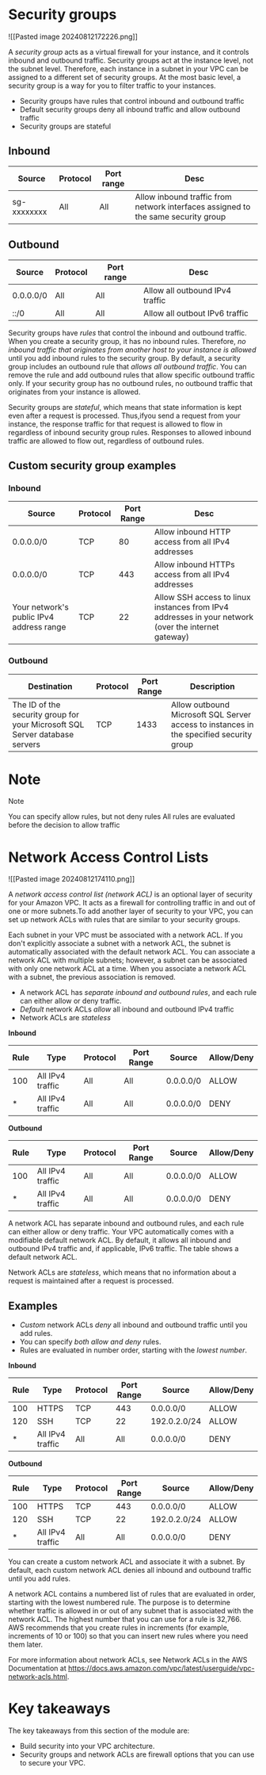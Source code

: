 # Security groups

![[Pasted image 20240812172226.png]]

A _security group_ acts as a virtual firewall for your instance, and it controls inbound and outbound traffic. Security groups act at the instance level, not the subnet level. Therefore, each instance in a subnet in your VPC can be assigned to a different set of security groups. At the most basic level, a security group is a way for you to filter traffic to your instances.

- Security groups have rules that control inbound and outbound traffic
- Default security groups deny all inbound traffic and allow outbound traffic
- Security groups are stateful

## Inbound

| Source      | Protocol | Port range | Desc                                                                              |
| ----------- | -------- | ---------- | --------------------------------------------------------------------------------- |
| sg-xxxxxxxx | All      | All        | Allow inbound traffic from network interfaces assigned to the same security group |

## Outbound

| Source    | Protocol | Port range | Desc                            |
| --------- | -------- | ---------- | ------------------------------- |
| 0.0.0.0/0 | All      | All        | Allow all outbound IPv4 traffic |
| ::/0      | All      | All        | Allow all outbout IPv6 traffic  |

Security groups have *rules* that control the inbound and outbound traffic. When you create a security group, it has no inbound rules. Therefore, _no inbound traffic that originates from another host to your instance is allowed_ until you add inbound rules to the security group. By default, a security group includes an outbound rule that _allows all outbound traffic_. You can remove the rule and add outbound rules that allow specific outbound traffic only. If your security group has no outbound rules, no outbound traffic that originates from your instance is allowed.

Security groups are _stateful_, which means that state information is kept even after a request is processed. Thus,ifyou send a request from your instance, the response traffic for that request is allowed to flow in regardless of inbound security group rules. Responses to allowed inbound traffic are allowed to flow out, regardless of outbound rules.

## Custom security group examples

### Inbound

| Source                                   | Protocol | Port Range | Desc                                                                                                |
| ---------------------------------------- | -------- | ---------- | --------------------------------------------------------------------------------------------------- |
| 0.0.0.0/0                                | TCP      | 80         | Allow inbound HTTP access from all IPv4 addresses                                                   |
| 0.0.0.0/0                                | TCP      | 443        | Allow inbound HTTPs access from all IPv4 addresses                                                  |
| Your network's public IPv4 address range | TCP      | 22         | Allow SSH access to linux instances from IPv4 addresses in your network (over the internet gateway) |

### Outbound

| Destination                                                                 | Protocol | Port Range | Description                                                                             |
| --------------------------------------------------------------------------- | -------- | ---------- | --------------------------------------------------------------------------------------- |
| The ID of the security group for your Microsoft SQL Server database servers | TCP      | 1433       | Allow outbound Microsoft SQL Server access to instances in the specified security group |

# Note
> [!NOTE]
> You can specify allow rules, but not deny rules
> All rules are evaluated before the decision to allow traffic

# Network Access Control Lists

![[Pasted image 20240812174110.png]]

A _network access control list (network ACL)_ is an optional layer of security for your Amazon VPC. It acts as a firewall for controlling traffic in and out of one or more subnets.To add another layer of security to your VPC, you can set up network ACLs with rules that are similar to your security groups.

Each subnet in your VPC must be associated with a network ACL. If you don't explicitly associate a subnet with a network ACL, the subnet is automatically associated with the default network ACL. You can associate a network ACL with multiple subnets; however, a subnet can be associated with only one network ACL at a time. When you associate a network ACL with a subnet, the previous association is removed.

- A network ACL has _separate inbound and outbound rules_, and each rule can either allow or deny traffic.
- _Default_ network ACLs _allow_ all inbound and outbound IPv4 traffic
- Network ACLs are _stateless_

**Inbound**

| Rule | Type             | Protocol | Port Range | Source    | Allow/Deny |
| ---- | ---------------- | -------- | ---------- | --------- | ---------- |
| 100  | All IPv4 traffic | All      | All        | 0.0.0.0/0 | ALLOW      |
| \*   | All IPv4 traffic | All      | All        | 0.0.0.0/0 | DENY       |

**Outbound**

| Rule | Type             | Protocol | Port Range | Source    | Allow/Deny |
| ---- | ---------------- | -------- | ---------- | --------- | ---------- |
| 100  | All IPv4 traffic | All      | All        | 0.0.0.0/0 | ALLOW      |
| \*   | All IPv4 traffic | All      | All        | 0.0.0.0/0 | DENY       |

A network ACL has separate inbound and outbound rules, and each rule can either allow or deny traffic. Your VPC automatically comes with a modifiable default network ACL. By default, it allows all inbound and outbound IPv4 traffic and, if applicable, IPv6 traffic. The table shows a default network ACL.

Network ACLs are _stateless_, which means that no information about a request is maintained after a request is processed.

## Examples

- _Custom_ network ACLs *deny* all inbound and outbound traffic until you add rules.
- You can specify _both allow and deny_ rules.
- Rules are evaluated in number order, starting with the _lowest number_.

**Inbound**

| Rule | Type             | Protocol | Port Range | Source       | Allow/Deny |
| ---- | ---------------- | -------- | ---------- | ------------ | ---------- |
| 100  | HTTPS            | TCP      | 443        | 0.0.0.0/0    | ALLOW      |
| 120  | SSH              | TCP      | 22         | 192.0.2.0/24 | ALLOW      |
| \*   | All IPv4 traffic | All      | All        | 0.0.0.0/0    | DENY       |

**Outbound**

| Rule | Type             | Protocol | Port Range | Source       | Allow/Deny |
| ---- | ---------------- | -------- | ---------- | ------------ | ---------- |
| 100  | HTTPS            | TCP      | 443        | 0.0.0.0/0    | ALLOW      |
| 120  | SSH              | TCP      | 22         | 192.0.2.0/24 | ALLOW      |
| \*   | All IPv4 traffic | All      | All        | 0.0.0.0/0    | DENY       |

You can create a custom network ACL and associate it with a subnet. By default, each custom network ACL denies all inbound and outbound traffic until you add rules. 

A network ACL contains a numbered list of rules that are evaluated in order, starting with the lowest numbered rule. The purpose is to determine whether traffic is allowed in or out of any subnet that is associated with the network ACL. The highest number that you can use for a rule is 32,766. AWS recommends that you create rules in increments (for example, increments of 10 or 100) so that you can insert new rules where you need them later. 

For more information about network ACLs, see Network ACLs in the AWS Documentation at https://docs.aws.amazon.com/vpc/latest/userguide/vpc-network-acls.html.

# Key takeaways

The key takeaways from this section of the module are:
- Build security into your VPC architecture.
- Security groups and network ACLs are firewall options that you can use to secure your VPC.

